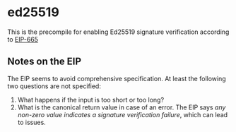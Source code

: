 # ed25519

This is the precompile for enabling Ed25519 signature verification according to [EIP-665](https://github.com/ethereum/EIPs/blob/master/EIPS/eip-665.md)

## Notes on the EIP

The EIP seems to avoid comprehensive specification. At least the following two questions are not specified:
1) What happens if the input is too short or too long?
2) What is the canonical return value in case of an error. The EIP says *any non-zero value indicates a signature verification failure*, which can lead to issues.
